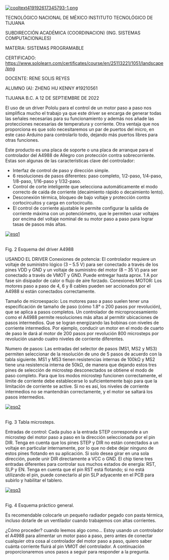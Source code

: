 [![cooltext419192617345793-1.png](https://i.postimg.cc/0NRFwmnb/cooltext419192617345793-1.png)](https://postimg.cc/68cMs8DX)
 
TECNOLÓGICO NACIONAL DE MÉXICO
INSTITUTO TECNOLÓGICO DE TIJUANA

SUBDIRECCIÓN ACADÉMICA
(COORDINACION)
(ING. SISTEMAS COMPUTACIONALES)


MATERIA:
SISTEMAS PROGRAMABLE

CERTIFICADO: https://www.sololearn.com/certificates/course/en/25113221/1051/landscape/png

DOCENTE:
RENE SOLIS REYES

ALUMNO (A):
ZHENG HU KENNY #19210561



TIJUANA B.C. A 12 DE SEPTIEMBRE DE 2022


El uso de un driver Pololu para el control de un motor paso a paso nos simplifica mucho el trabajo ya que este driver se encarga de generar todas las señales necesarias para su funcionamiento y además nos añade las protecciones necesarias de temperatura y corriente. Otra ventaja que nos proporciona es que solo necesitaremos un par de puertos del micro, en este caso Arduino para controlarlo todo, dejando más puertos libres para otras funciones.

Este producto es una placa de soporte o una placa de arranque para el controlador del A4988 de Allegro con protección contra sobrecorriente. Estas son algunas de las características clave del controlador:

+ Interfaz de control de paso y dirección simple.
+ 6 resoluciones de pasos diferentes: paso completo, 1/2-paso, 1/4-paso, 1/8-paso, 1/16-paso y 1/32-paso.
+ Control de corte inteligente que selecciona automáticamente el modo correcto de caída de corriente (decaimiento rápido o decaimiento lento).
+ Desconexión térmica, bloqueo de bajo voltaje y protección contra cortocircuitos y carga en cortocircuito.
+ El control de corriente ajustable le permite configurar la salida de corriente máxima con un potenciómetro, que le permiten usar voltajes por encima del voltaje nominal de su motor paso a paso para lograr tasas de pasos más altas.

<a href="https://postimages.org/" target="_blank"><img src="https://i.postimg.cc/Njr7wXQf/esq1.jpg" alt="esq1"/></a><br/><br/>

Fig. 2 Esquema del driver A4988

USANDO EL DRIVER
Conexiones de potencia: El controlador requiere un voltaje de suministro lógico (3 – 5.5 V) para ser conectado a través de los pines VDD y GND y un voltaje de suministro del motor (8 – 35 V) para ser conectado a través de VMOT y GND. Puede entregar hasta aprox. 1 A por fase sin disipador de calor o flujo de aire forzado. Conexiones MOTOR: Los motores paso a paso de 4, 6 y 8 cables pueden ser accionados por el A4988 si están conectados correctamente.

Tamaño de microespacio: Los motores paso a paso suelen tener una especificación de tamaño de paso (cómo 1.8° o 200 pasos por revolución), que se aplica a pasos completos. Un controlador de microprocesamiento como el A4988 permite resoluciones más altas al permitir ubicaciones de pasos intermedios. Que se logran energizando las bobinas con niveles de corriente intermedios. Por ejemplo, conducir un motor en el modo de cuarto de paso le dará al motor de 200 pasos por revolución 800 microsteps por revolución usando cuatro niveles de corriente diferentes.

Numero de pasos: Las entradas del selector de pasos (MS1, MS2 y MS3) permiten seleccionar de la resolución de uno de 5 pasos de acuerdo con la tabla siguiente. MS1 y MS3 tienen resistencias internas de 100kΩ y MS2 tiene una resistencia interna de 50kΩ, de manera que dejando estos tres pines de selección de microstep desconectados se obtiene el modo de paso completo. Para que los modos microstep funcionen correctamente, el límite de corriente debe establecerse lo suficientemente bajo para que la limitación de corriente se active. Si no es así, los niveles de corriente intermedios no se mantendrán correctamente, y el motor se saltará los pasos intermedios.

<a href="https://postimages.org/" target="_blank"><img src="https://i.postimg.cc/ZKQFgHtM/esq2.jpg" alt="esq2"/></a><br/><br/>

Fig. 3 Tabla microsteps.

Entradas de control: Cada pulso a la entrada STEP corresponde a un microstep del motor paso a paso en la dirección seleccionada por el pin DIR. Tenga en cuenta que los pines STEP y DIR no están conectados a un voltaje en particular internamente, por lo que no debe dejar ninguno de estos pines flotando en su aplicación. Si solo desea girar en una sola dirección, puede unir DIR directamente a VCC o GND. El chip tiene tres entradas diferentes para controlar sus muchos estados de energía: RST, SLP y EN. Tenga en cuenta que el pin RST está flotando; si no está utilizando el pin, puede conectarlo al pin SLP adyacente en el PCB para subirlo y habilitar el tablero.

<a href="https://postimages.org/" target="_blank"><img src="https://i.postimg.cc/J405PggX/esq3.jpg" alt="esq3"/></a><br/><br/>

Fig. 4 Esquema práctico general.

Es recomendable colocarle un pequeño radiador pegado con pasta térmica, incluso dotarle de un ventilador cuando trabajemos con altas corrientes.

¿Cómo proceder? cuando leemos algo como… Estoy usando un controlador el A4988 para alimentar un motor paso a paso, pero antes de conectar cualquier otra cosa al controlador del motor paso a paso, quiero saber cuánta corriente fluirá al pin VMOT del controlador. A continuación proporcionaremos unos pasos a seguir para responder a la pregunta.
